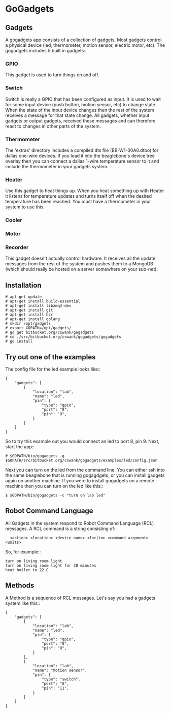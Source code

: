 # GoGadgets


## Gadgets

A gogadgets app consists of a collection of gadgets.  Most gadgets
control a physical device (led, thermometer, motion sensor, electric
motor, etc).  The gogadgets includes 5 built in gadgets::

### GPIO
This gadget is used to turn things on and off.

### Switch
Switch is really a GPIO that has been configured as input.  It is used
to wait for some input device (push button, motion sensor, etc) to change
state.  When the state of the input device changes then the rest of the
system receives a message for that state change.  All gadgets, whether
input gadgets or output gadgets, received these messages and can therefore
react to changes in other parts of the system.

### Thermometer
The 'extras' directory includes a compiled dts file (BB-W1-00A0.dtbo) for dallas 
one-wire devices.  If you load it into the beaglebone's device tree overlay then
you can connect a dallas 1-wire temperature sensor to it and include the thermometer 
in your gadgets system.

### Heater
Use this gadget to heat things up.  When you heat something up with Heater it listens
for temperature updates and turns itself off when the desired temperature has been
reached.  You must have a thermometer in your system to use this.

### Cooler

### Motor

### Recorder
This gadget doesn't actually control hardware.  It receives all the update messages
from the rest of the system and pushes them to a MongoDB (which should really be
hosted on a server somewhere on your sub-net).

## Installation

    # apt-get update
    # apt-get install build-essential
    # apt-get install libzmq3-dev
    # apt-get install git
    # apt-get install bzr
    # apt-get install golang
    # mkdir /opt/gadgets
    # export GOPATH=/opt/gadgets/
    # go get bitbucket.org/cswank/gogadgets
    # cd ./src/bitbucket.org/cswank/gogadgets/gogadgets
    # go install

## Try out one of the examples

The config file for the led example looks like::

    {
        "gadgets": [
            {
                "location": "lab",
                "name": "led",
                "pin": {
                    "type": "gpio",
                    "port": "8",
                    "pin": "9",
                }
            }
        ]
    }

So to try this example out you would connect an led to port 8, pin 9.  Next, start the app::

    # $GOPATH/bin/gogadgets -g $GOPATH/src/bitbucket.org/cswank/gogadgets/examples/led/config.json

Next you can turn on the led from the command line.  You can either ssh into the same beaglebone
that is running gogagdgets, or you can install gadgets again on another machine.  If you were
to install gogadgets on a remote machine then you can turn on the led like this::

    $ $GOPATH/bin/gogadgets -c "turn on lab led"

## Robot Command Language


All Gadgets in the system respond to Robot Command Language (RCL) messages.
A RCL command is a string consisting of::

      <action> <location> <device name> <for|to> <command argument> <units>

So, for example::

    turn on living room light
    turn on living room light for 30 minutes
    heat boiler to 22 C

## Methods

A Method is a sequence of RCL messages.  Let's say you had a gadgets system like this::

    {
        "gadgets": [
            {
                "location": "lab",
                "name": "led",
                "pin": {
                    "type": "gpio",
                    "port": "8",
                    "pin": "9",
                }
            },
            {
                "location": "lab",
                "name": "motion sensor",
                "pin": {
                    "type": "switch",
                    "port": "8",
                    "pin": "11",
                }
            }
        ]
    }
